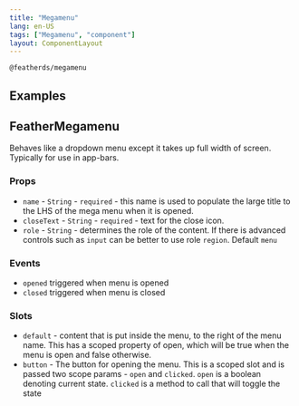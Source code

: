 ```yaml
---
title: "Megamenu"
lang: en-US
tags: ["Megamenu", "component"]
layout: ComponentLayout
---
```


`@featherds/megamenu`

## Examples

<Megamenu-Examples />

## FeatherMegamenu

Behaves like a dropdown menu except it takes up full width of screen. Typically for use in app-bars.

### Props

- `name` - `String` - `required` - this name is used to populate the large title to the LHS of the mega menu when it is opened.
- `closeText` - `String` - `required` - text for the close icon.
- `role` - `String` - determines the role of the content. If there is advanced controls such as `input` can be better to use role `region`. Default `menu`

### Events

- `opened` triggered when menu is opened
- `closed` triggered when menu is closed

### Slots

- `default` - content that is put inside the menu, to the right of the menu name. This has a scoped property of open, which will be true when the menu is open and false otherwise.
- `button` - The button for opening the menu. This is a scoped slot and is passed two scope params - `open` and `clicked`. `open` is a boolean denoting current state. `clicked` is a method to call that will toggle the state
